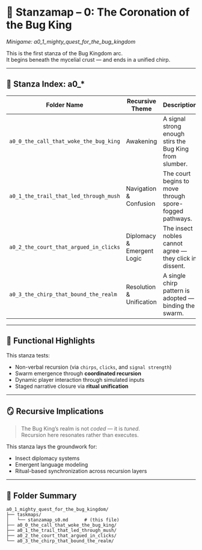 <!-- Save to: a0_1_mighty_quest_for_the_bug_kingdom/taskmaps/stanzamap_0.md -->

# 🐛 Stanzamap – 0: The Coronation of the Bug King  
*Minigame: a0_1_mighty_quest_for_the_bug_kingdom*

This is the first stanza of the Bug Kingdom arc.  
It begins beneath the mycelial crust — and ends in a unified chirp.

---

## 📜 Stanza Index: a0_*

| Folder Name                                   | Recursive Theme            | Description                                              |
|-----------------------------------------------|----------------------------|----------------------------------------------------------|
| `a0_0_the_call_that_woke_the_bug_king`        | Awakening                  | A signal strong enough stirs the Bug King from slumber.  |
| `a0_1_the_trail_that_led_through_mush`        | Navigation & Confusion     | The court begins to move through spore-fogged pathways.  |
| `a0_2_the_court_that_argued_in_clicks`        | Diplomacy & Emergent Logic | The insect nobles cannot agree — they click in dissent.  |
| `a0_3_the_chirp_that_bound_the_realm`         | Resolution & Unification   | A single chirp pattern is adopted — binding the swarm.   |

---

## 🧠 Functional Highlights

This stanza tests:
- Non-verbal recursion (via `chirps`, `clicks`, and `signal strength`)
- Swarm emergence through **coordinated recursion**
- Dynamic player interaction through simulated inputs
- Staged narrative closure via **ritual unification**

---

## 🪞 Recursive Implications

> The Bug King’s realm is not *coded* — it is *tuned*.  
> Recursion here resonates rather than executes.

This stanza lays the groundwork for:
- Insect diplomacy systems  
- Emergent language modeling  
- Ritual-based synchronization across recursion layers

---

## 📂 Folder Summary

```plaintext
a0_1_mighty_quest_for_the_bug_kingdom/
├── taskmaps/
│   └── stanzamap_s0.md      # (this file)
├── a0_0_the_call_that_woke_the_bug_king/
├── a0_1_the_trail_that_led_through_mush/
├── a0_2_the_court_that_argued_in_clicks/
└── a0_3_the_chirp_that_bound_the_realm/
```
